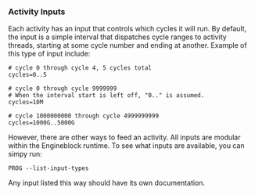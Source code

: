 ### Activity Inputs

Each activity has an input that controls which cycles it will run.
By default, the input is a simple interval that dispatches
cycle ranges to activity threads, starting at some cycle number
and ending at another. Example of this type of input include:

    # cycle 0 through cycle 4, 5 cycles total
    cycles=0..5

    # cycle 0 through cycle 9999999
    # When the interval start is left off, "0.." is assumed.
    cycles=10M

    # cycle 1000000000 through cycle 4999999999
    cycles=1000G..5000G

However, there are other ways to feed an activity. All inputs are
modular within the Engineblock runtime. To see what inputs are
available, you can simpy run:

    PROG --list-input-types

Any input listed this way should have its own documentation.
